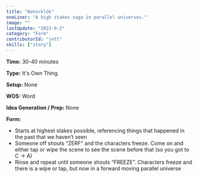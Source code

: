 ```yaml
---
title: "Waterklök"
oneLiner: "A high stakes saga in parallel universes."
image: ""
lastUpdate: "2023-9-2"
category: "Form"
contributorId: "jett"
skills: ["story"]
---
```


**Time:** 30-40 minutes

**Type:** It's Own Thing

**Setup:** None

**WOS:** Word

**Idea Generation / Prep:** None

**Form:** 

- Starts at highest stakes possible, referencing things that happened in the past that we haven’t seen
- Someone off shouts “ZERF” and the characters freeze. Come on and either tap or wipe the scene to see the scene before that (so you got to C -> A)
- Rinse and repeat until someone shouts “FREEZE”. Characters freeze and there is a wipe or tap, but now in a forward moving parallel universe

